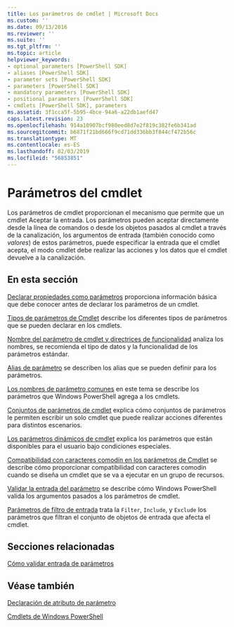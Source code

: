 ```yaml
---
title: Los parámetros de cmdlet | Microsoft Docs
ms.custom: ''
ms.date: 09/13/2016
ms.reviewer: ''
ms.suite: ''
ms.tgt_pltfrm: ''
ms.topic: article
helpviewer_keywords:
- optional parameters [PowerShell SDK]
- aliases [PowerShell SDK]
- parameter sets [PowerShell SDK]
- parameters [PowerShell SDK]
- mandatory parameters [PowerShell SDK]
- positional parameters [PowerShell SDK]
- cmdlets [PowerShell SDK], parameters
ms.assetid: 3f1cca5f-5b95-4bce-94a6-a22db1aefd47
caps.latest.revision: 23
ms.openlocfilehash: 914a10907bcf980eed8d7e2f819c382fe6b341ad
ms.sourcegitcommit: b6871f21bd666f9cd71dd336bb3f844cf472b56c
ms.translationtype: MT
ms.contentlocale: es-ES
ms.lasthandoff: 02/03/2019
ms.locfileid: "56853851"
---
```

# <a name="cmdlet-parameters"></a>Parámetros del cmdlet

Los parámetros de cmdlet proporcionan el mecanismo que permite que un cmdlet Aceptar la entrada. Los parámetros pueden aceptar directamente desde la línea de comandos o desde los objetos pasados al cmdlet a través de la canalización, los argumentos de entrada (también conocido como *valores*) de estos parámetros, puede especificar la entrada que el cmdlet acepta, el modo cmdlet debe realizar las acciones y los datos que el cmdlet devuelve a la canalización.

## <a name="in-this-section"></a>En esta sección

[Declarar propiedades como parámetros](./declaring-properties-as-parameters.md) proporciona información básica que debe conocer antes de declarar los parámetros de un cmdlet.

[Tipos de parámetros de Cmdlet](./types-of-cmdlet-parameters.md) describe los diferentes tipos de parámetros que se pueden declarar en los cmdlets.

[Nombre del parámetro de cmdlet y directrices de funcionalidad](./standard-cmdlet-parameter-names-and-types.md) analiza los nombres, se recomienda el tipo de datos y la funcionalidad de los parámetros estándar.

[Alias de parámetro](./parameter-aliases.md) se describen los alias que se pueden definir para los parámetros.

[Los nombres de parámetro comunes](./common-parameter-names.md) en este tema se describe los parámetros que Windows PowerShell agrega a los cmdlets.

[Conjuntos de parámetros de cmdlet](./cmdlet-parameter-sets.md) explica cómo conjuntos de parámetros le permiten escribir un solo cmdlet que puede realizar acciones diferentes para distintos escenarios.

[Los parámetros dinámicos de cmdlet](./cmdlet-dynamic-parameters.md) explica los parámetros que están disponibles para el usuario bajo condiciones especiales.

[Compatibilidad con caracteres comodín en los parámetros de Cmdlet](./supporting-wildcard-characters-in-cmdlet-parameters.md) se describe cómo proporcionar compatibilidad con caracteres comodín cuando se diseña un cmdlet que se va a ejecutar en un grupo de recursos.

[Validar la entrada del parámetro](./validating-parameter-input.md) se describe cómo Windows PowerShell valida los argumentos pasados a los parámetros de cmdlet.

[Parámetros de filtro de entrada](./input-filter-parameters.md) trata la `Filter`, `Include`, y `Exclude` los parámetros que filtran el conjunto de objetos de entrada que afecta el cmdlet.

## <a name="related-sections"></a>Secciones relacionadas

[Cómo validar entrada de parámetros](./how-to-validate-parameter-input.md)

## <a name="see-also"></a>Véase también

[Declaración de atributo de parámetro](./parameter-attribute-declaration.md)

[Cmdlets de Windows PowerShell](./cmdlet-overview.md)
